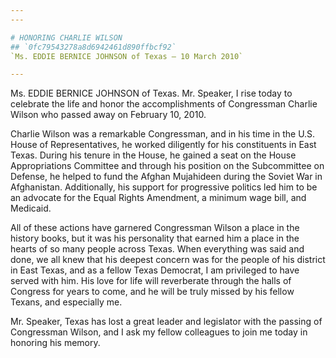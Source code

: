 ```yaml
---
---

# HONORING CHARLIE WILSON
## `0fc79543278a8d6942461d890ffbcf92`
`Ms. EDDIE BERNICE JOHNSON of Texas — 10 March 2010`

---
```



Ms. EDDIE BERNICE JOHNSON of Texas. Mr. Speaker, I rise today to 
celebrate the life and honor the accomplishments of Congressman Charlie 
Wilson who passed away on February 10, 2010.

Charlie Wilson was a remarkable Congressman, and in his time in the 
U.S. House of Representatives, he worked diligently for his 
constituents in East Texas. During his tenure in the House, he gained a 
seat on the House Appropriations Committee and through his position on 
the Subcommittee on Defense, he helped to fund the Afghan Mujahideen 
during the Soviet War in Afghanistan. Additionally, his support for 
progressive politics led him to be an advocate for the Equal Rights 
Amendment, a minimum wage bill, and Medicaid.

All of these actions have garnered Congressman Wilson a place in the 
history books, but it was his personality that earned him a place in 
the hearts of so many people across Texas. When everything was said and 
done, we all knew that his deepest concern was for the people of his 
district in East Texas, and as a fellow Texas Democrat, I am privileged 
to have served with him. His love for life will reverberate through the 
halls of Congress for years to come, and he will be truly missed by his 
fellow Texans, and especially me.

Mr. Speaker, Texas has lost a great leader and legislator with the 
passing of Congressman Wilson, and I ask my fellow colleagues to join 
me today in honoring his memory.
